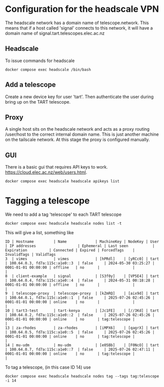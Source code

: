 # Configuration for the headscale VPN

The headscale network has a domain name of telescope.network. This means that if a host called 'signal' connects to this network,
it will have a domain name of signal.tart.telescopes.elec.ac.nz


## Headscale

To issue commands for headscale

    docker compose exec headscale /bin/bash

## Add a telescope

Create a new device key for user 'tart'. Then authenticate the user during bring up on the TART telescope.

## Proxy

A single host sits on the headscale network and acts as a proxy routing /user/host to the correct internal domain name. This is just another machine on the tailscale network. At this stage the proxy is configured manually.

## GUI

There is a basic gui that requires API keys to work. https://cloud.elec.ac.nz/web/users.html. 

    docker compose exec headscale headscale apikeys list

# Tagging a telescope

We need to add a tag 'telescope' to each TART telescope

    docker compose exec headscale headscale nodes list -t

This will give a list, something like

    ID | Hostname         | Name             | MachineKey | NodeKey | User           | IP addresses                   | Ephemeral | Last seen           | Expiration          | Connected | Expired | ForcedTags    | InvalidTags | ValidTags
    3  | vimes            | vimes            | [hPRdl]    | [yRCc0] | tart           | 100.64.0.3, fd7a:115c:a1e0::3  | false     | 2024-05-30 03:25:27 | 0001-01-01 00:00:00 | offline   | no      |               |             |          
    8  | client-example   | signal           | [S3f0y]    | [VP5E4] | tart           | 100.64.0.4, fd7a:115c:a1e0::4  | false     | 2024-05-31 00:18:28 | 0001-01-01 00:00:00 | offline   | no      |               |             |          
    9  | telescope-proxy  | telescope-proxy  | [kZmRQ]    | [aix9d] | tart           | 100.64.0.1, fd7a:115c:a1e0::1  | false     | 2025-07-26 02:45:26 | 0001-01-01 00:00:00 | online    | no      |               |             |          
    10 | tart3-test       | tart-kenya       | [Jc1FE]    | [//3Kd] | tart           | 100.64.0.2, fd7a:115c:a1e0::2  | false     | 2025-07-26 02:45:26 | 0001-01-01 00:00:00 | online    | no      | tag:telescope |             |          
    13 | za-rhodes        | za-rhodes        | [iMPX6]    | [qagrX] | tart           | 100.64.0.5, fd7a:115c:a1e0::5  | false     | 2025-07-26 02:45:26 | 0001-01-01 00:00:00 | online    | no      | tag:telescope |             |          
    14 | mu-udm           | mu-udm           | [e05Bb]    | [F0NcO] | tart           | 100.64.0.7, fd7a:115c:a1e0::7  | false     | 2025-07-26 02:47:11 | 0001-01-01 00:00:00 | online    | no      | tag:telescope |             |          

To tag a telescope, (in this case ID 14) use

    docker compose exec headscale headscale nodes tag --tags tag:telescope -i 14
